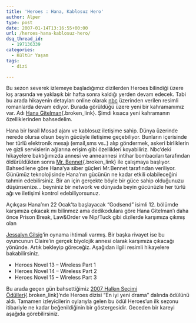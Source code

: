 ```yaml
---
title: 'Heroes : Hana, Kablosuz Hero'
author: Alper
type: post
date: 2007-01-14T13:16:55+00:00
url: /heroes-hana-kablosuz-hero/
dsq_thread_id:
  - 197136339
categories:
  - Kültür Yaşam
tags:
  - dizi

---
```

Bu sezon severek izlemeye başladığımız dizilerden Heroes bilindiği üzere kış arasında ve yaklaşık bir hafta sonra kaldığı yerden devam edecek. Tabi bu arada hikayenin detayları online olarak [nbc][1] üzerinden verilen resimli romanlarda devam ediyor. Burada görüldüğü üzere yeni bir kahramanımız var. Adı [Hana Gitelman][2]{.broken_link}. Şimdi kısaca yeni kahramanın özelliklerinden bahsedelim.

[][3] Hana bir Israil Mosad ajanı ve kablosuz iletişime sahip. Dünya üzerinde nerede olursa olsun beyin gücüyle iletişime geçebiliyor. Bunların içerisinde her türlü elektronik mesajı (email,sms vs..) alıp göndermek, askeri birliklerin ve gizli servislerin ağlarına erişim gibi özellikleri koyabiliriz. Nbc&#8217;deki hikayelere baktığımızda annesi ve anneannesi intihar bombacıları tarafından öldürüldükten sonra [Mr. Bennet][4]{.broken_link} ile çalışmaya başlıyor. Bahsedilene göre Hana&#8217;ya siber güçleri Mr.Bennet tarafından veriliyor. Günümüz teknolojisinde Hana&#8217;nın gücünün ne kadar etkili olabileceğini tahmin edebilirsiniz. Bir an için gerçekte böyle bir güce sahip olduğunuzu düşünsenize&#8230; beyniniz bir network ve dünyada beyin gücünüzle her türlü ağı ve iletişimi kontrol edebiliyorsunuz.

<!--more--> Açıkçası Hana&#8217;nın 22 Ocak&#8217;ta başlayacak &#8220;Godsend&#8221; isimli 12. bölümde karşımıza çıkacak mı bilinmez ama dedikodulara göre Hana Gitelman&#8217;ı daha önce Prison Break, Law&Order ve Nip/Tuck gibi dizilerde karşımıza çıkmış olan 

[Jessalyn Gilsig][5]&#8216;in oynama ihtimali varmış. Bir başka rivayet ise bu oyuncunun Claire&#8217;in gerçek biyolojik annesi olarak karşımıza çıkacağı yönünde. Artık bekleyip göreceğiz. Aşağıdan ilgili resimli hikayelere bakabilirsiniz.

  * Heroes Novel 13 &#8211; Wireless Part 1
  * Heroes Novel 14 &#8211; Wireless Part 2
  * Heroes Novel 15 &#8211; Wireless Part 3

Bu arada geçen gün bahsettiğimiz [2007 Halkın Seçimi Ödülleri][6]{.broken_link}&#8216;nde Heroes dizisi &#8220;En iyi yeni drama&#8221; dalında ödülünü aldı. Tamamen izleyicilerin oylarıyla gelen bu ödül Heroes&#8217;un ilk sezonu itibariyle ne kadar beğenildiğinin bir göstergesidir. Geceden bir kareyi aşağıda görebilirsiniz.

 [1]: http://www.nbc.com/
 [2]: http://heroeswiki.com/Hana
 [3]: http://www.nbc.com/Heroes/
 [4]: http://heroeswiki.com/Mr._Bennet
 [5]: http://www.imdb.com/name/nm0319698/
 [6]: https://www.murekkep.org/2007-halkin-secimi-odulleri-130